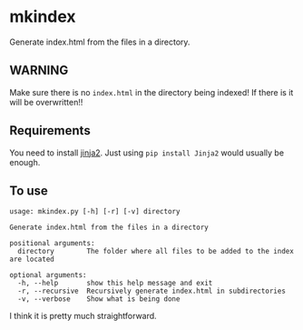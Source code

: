 # mkindex
Generate index.html from the files in a directory.

## WARNING
Make sure there is no `index.html` in the directory being indexed! If there is it will be overwritten!!

## Requirements
You need to install [jinja2](https://pypi.org/project/Jinja2/). Just using `pip install Jinja2` would usually be enough.

## To use
```
usage: mkindex.py [-h] [-r] [-v] directory

Generate index.html from the files in a directory

positional arguments:
  directory        The folder where all files to be added to the index are located

optional arguments:
  -h, --help       show this help message and exit
  -r, --recursive  Recursively generate index.html in subdirectories
  -v, --verbose    Show what is being done
```
I think it is pretty much straightforward.
